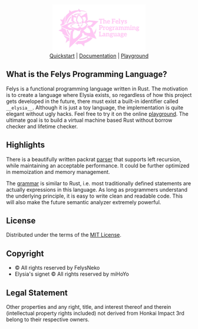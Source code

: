 <div align="center">
  <img alt="The Felys Programming Language" src="https://raw.githubusercontent.com/felys-lang/.github/main/felys.png" width="50%">
</div>

<div align="center">
  <a href="https://felys.dev/guide/quickstart.html">Quickstart</a> |
  <a href="https://felys.dev/">Documentation</a> |
  <a href="https://exec.felys.dev/">Playground</a>
</div>

## What is the Felys Programming Language?

Felys is a functional programming language written in Rust. The motivation is to create a language where Elysia exists, so regardless of how this project gets developed in the future, there must exist a built-in identifier called `__elysia__`. Although it is just a toy language, the implementation is quite elegant without ugly hacks. Feel free to try it on the online [playground](https://exec.felys.dev/). The ultimate goal is to build a virtual machine based Rust without borrow checker and lifetime checker.

## Highlights

There is a beautifully written packrat [parser](felys/parser) that supports left recursion, while maintaining an acceptable performance. It could be further optimized in memoization and memory management.

The [grammar](felys/ast) is similar to Rust, i.e. most traditionally defined statements are actually expressions in this language. As long as programmers understand the underlying principle, it is easy to write clean and readable code. This will also make the future semantic analyzer extremely powerful.

## License

Distributed under the terms of the [MIT License](LICENSE).

## Copyright

- © All rights reserved by FelysNeko
- Elysia's signet © All rights reserved by miHoYo

## Legal Statement

Other properties and any right, title, and interest thereof and therein (intellectual property rights included) not derived from Honkai Impact 3rd belong to their respective owners.
